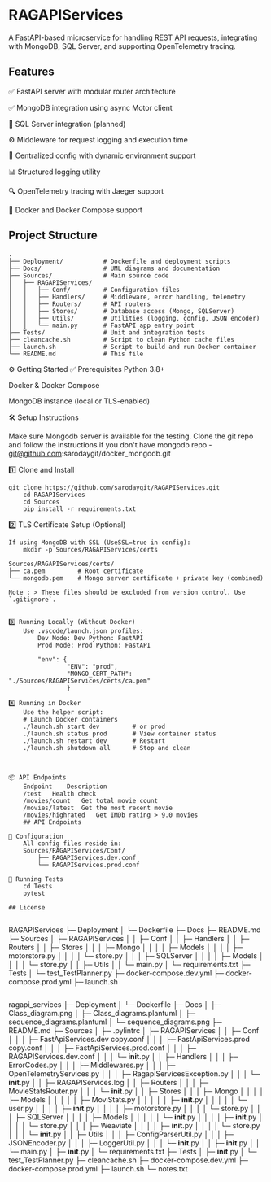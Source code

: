 # RAGAPIServices

A FastAPI-based microservice for handling REST API requests, integrating with MongoDB, SQL Server, and supporting OpenTelemetry tracing.

## Features

✅ FastAPI server with modular router architecture

✅ MongoDB integration using async Motor client

🚧 SQL Server integration (planned)

⚙️ Middleware for request logging and execution time

🧠 Centralized config with dynamic environment support

📊 Structured logging utility

🔍 OpenTelemetry tracing with Jaeger support

🐳 Docker and Docker Compose support

## Project Structure

```
.
├── Deployment/           # Dockerfile and deployment scripts
├── Docs/                 # UML diagrams and documentation
├── Sources/              # Main source code
│   ├── RAGAPIServices/
│   │   ├── Conf/         # Configuration files
│   │   ├── Handlers/     # Middleware, error handling, telemetry
│   │   ├── Routers/      # API routers
│   │   ├── Stores/       # Database access (Mongo, SQLServer)
│   │   ├── Utils/        # Utilities (logging, config, JSON encoder)
│   │   └── main.py       # FastAPI app entry point
├── Tests/                # Unit and integration tests
├── cleancache.sh         # Script to clean Python cache files
├── launch.sh             # Script to build and run Docker container
└── README.md             # This file
```


⚙️ Getting Started
✅ Prerequisites
Python 3.8+

Docker & Docker Compose

MongoDB instance (local or TLS-enabled)


🛠️ Setup Instructions

Make sure Mongodb server is available for the testing. 
Clone the git repo and follow the instructions if you don't have mongodb
    repo - git@github.com:sarodaygit/docker_mongodb.git

1️⃣ Clone and Install

    git clone https://github.com/sarodaygit/RAGAPIServices.git
        cd RAGAPIServices
        cd Sources
        pip install -r requirements.txt

2️⃣ TLS Certificate Setup (Optional)

    If using MongoDB with SSL (UseSSL=true in config):
        mkdir -p Sources/RAGAPIServices/certs

    Sources/RAGAPIServices/certs/
    ├── ca.pem         # Root certificate
    └── mongodb.pem    # Mongo server certificate + private key (combined)

    Note : > These files should be excluded from version control. Use `.gitignore`.
```

3️⃣ Running Locally (Without Docker)
    Use .vscode/launch.json profiles:
        Dev Mode: Dev Python: FastAPI
        Prod Mode: Prod Python: FastAPI

        "env": {
                "ENV": "prod",
                "MONGO_CERT_PATH": "./Sources/RAGAPIServices/certs/ca.pem"
                }

4️⃣ Running in Docker
    Use the helper script:
    # Launch Docker containers
    ./launch.sh start dev         # or prod
    ./launch.sh status prod       # View container status
    ./launch.sh restart dev       # Restart
    ./launch.sh shutdown all      # Stop and clean



📦 API Endpoints
    Endpoint	Description
    /test	Health check
    /movies/count	Get total movie count
    /movies/latest	Get the most recent movie
    /movies/highrated	Get IMDb rating > 9.0 movies
    ## API Endpoints

📌 Configuration
    All config files reside in:
    Sources/RAGAPIServices/Conf/
        ├── RAGAPIServices.dev.conf
        └── RAGAPIServices.prod.conf

🧪 Running Tests
    cd Tests
    pytest

## License


```
RAGAPIServices
├─ Deployment
│  └─ Dockerfile
├─ Docs
├─ README.md
├─ Sources
│  ├─ RAGAPIServices
│  │  ├─ Conf
│  │  ├─ Handlers
│  │  ├─ Routers
│  │  ├─ Stores
│  │  │  ├─ Mongo
│  │  │  │  ├─ Models
│  │  │  │  ├─ motorstore.py
│  │  │  │  └─ store.py
│  │  │  ├─ SQLServer
│  │  │  │  ├─ Models
│  │  │  │  └─ store.py
│  │  ├─ Utils
│  │  └─ main.py
│  └─ requirements.txt
├─ Tests
│  └─ test_TestPlanner.py
├─ docker-compose.dev.yml
├─ docker-compose.prod.yml
├─ launch.sh

```
```
ragapi_services
├─ Deployment
│  └─ Dockerfile
├─ Docs
│  ├─ Class_diagram.png
│  ├─ Class_diagrams.plantuml
│  ├─ sequence_diagrams.plantuml
│  └─ sequence_diagrams.png
├─ README.md
├─ Sources
│  ├─ .pylintrc
│  ├─ RAGAPIServices
│  │  ├─ Conf
│  │  │  ├─ FastApiServices.dev copy.conf
│  │  │  ├─ FastApiServices.prod copy.conf
│  │  │  ├─ FastApiServices.prod.conf
│  │  │  ├─ RAGAPIServices.dev.conf
│  │  │  └─ __init__.py
│  │  ├─ Handlers
│  │  │  ├─ ErrorCodes.py
│  │  │  ├─ Middlewares.py
│  │  │  ├─ OpenTelemetryServices.py
│  │  │  ├─ RagapiServicesException.py
│  │  │  └─ __init__.py
│  │  ├─ RAGAPIServices.log
│  │  ├─ Routers
│  │  │  ├─ MovieStatsRouter.py
│  │  │  └─ __init__.py
│  │  ├─ Stores
│  │  │  ├─ Mongo
│  │  │  │  ├─ Models
│  │  │  │  │  ├─ MoviStats.py
│  │  │  │  │  ├─ __init__.py
│  │  │  │  │  └─ user.py
│  │  │  │  ├─ __init__.py
│  │  │  │  ├─ motorstore.py
│  │  │  │  └─ store.py
│  │  │  ├─ SQLServer
│  │  │  │  ├─ Models
│  │  │  │  │  └─ __init__.py
│  │  │  │  ├─ __init__.py
│  │  │  │  └─ store.py
│  │  │  ├─ Weaviate
│  │  │  │  ├─ __init__.py
│  │  │  │  └─ store.py
│  │  │  └─ __init__.py
│  │  ├─ Utils
│  │  │  ├─ ConfigParserUtil.py
│  │  │  ├─ JSONEncoder.py
│  │  │  ├─ LoggerUtil.py
│  │  │  └─ __init__.py
│  │  ├─ __init__.py
│  │  └─ main.py
│  ├─ __init__.py
│  └─ requirements.txt
├─ Tests
│  ├─ __init__.py
│  └─ test_TestPlanner.py
├─ cleancache.sh
├─ docker-compose.dev.yml
├─ docker-compose.prod.yml
├─ launch.sh
└─ notes.txt

```# RAGAPIServices
